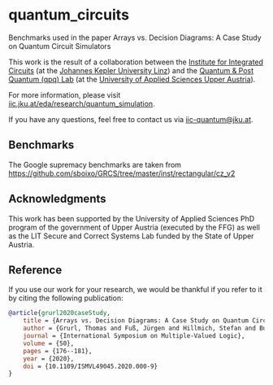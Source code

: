 # quantum_circuits

Benchmarks used in the paper Arrays vs. Decision Diagrams: A Case Study on Quantum Circuit Simulators

This work is the result of a collaboration between the [Institute for Integrated Circuits](http://iic.jku.at/eda/) (at the [Johannes Kepler University Linz](https://jku.at)) and the [Quantum & Post Quantum (qpq) Lab](https://www.fh-ooe.at/campus-hagenberg/studiengaenge/master/sichere-informationssysteme/projekte-labs/labs/projekte/p/s/3200/) (at the [University of Applied Sciences Upper Austria](https://www.fh-ooe.at/en/)).

For more information, please visit [iic.jku.at/eda/research/quantum_simulation](http://iic.jku.at/eda/research/quantum_simulation).

If you have any questions, feel free to contact us via [iic-quantum@jku.at](mailto:iic-quantum@jku.at).

## Benchmarks

The Google supremacy benchmarks are taken from https://github.com/sboixo/GRCS/tree/master/inst/rectangular/cz_v2


## Acknowledgments
This work has been supported by the University of Applied Sciences PhD program of the government of Upper Austria (executed by the FFG) as well as the LIT Secure and Correct Systems Lab funded by the State of Upper Austria.

## Reference

If you use our work for your research, we would be thankful if you refer to it by citing the following publication:

```bibtex
@article{grurl2020caseStudy,
    title = {Arrays vs. Decision Diagrams: A Case Study on Quantum Circuit Simulators},
    author = {Grurl, Thomas and Fuß, Jürgen and Hillmich, Stefan and Burgholzer, Lukas and Wille, Robert},
    journal = {International Symposium on Multiple-Valued Logic},
    volume = {50},
    pages = {176--181},
    year = {2020},
    doi = {10.1109/ISMVL49045.2020.000-9}    
}
```
